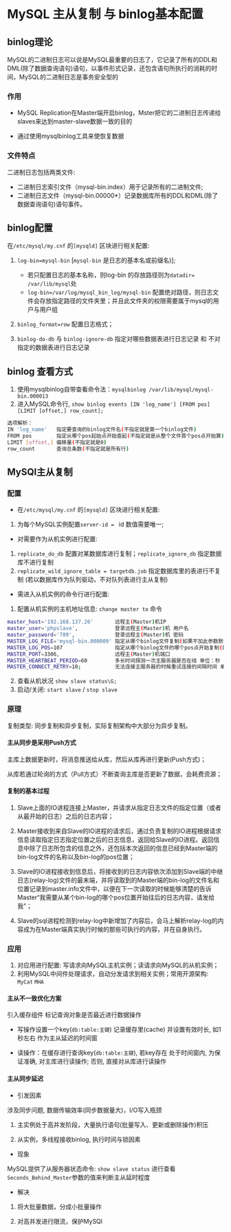 # MySQL 主从复制 与 binlog基本配置

## binlog理论

MySQL的二进制日志可以说是MySQL最重要的日志了，它记录了所有的DDL和DML(除了数据查询语句)语句，以事件形式记录，还包含语句所执行的消耗的时间，MySQL的二进制日志是事务安全型的

### 作用

- MySQL Replication在Master端开启binlog，Mster把它的二进制日志传递给slaves来达到master-slave数据一致的目的

- 通过使用mysqlbinlog工具来使恢复数据

### 文件特点

二进制日志包括两类文件:
    
- 二进制日志索引文件（mysql-bin.index）用于记录所有的二进制文件;
- 二进制日志文件（mysql-bin.00000*）记录数据库所有的DDL和DML(除了数据查询语句)语句事件。

## binlog配置

在`/etc/mysql/my.cnf` 的`[mysqld]` 区块进行相关配置: 

1. `log-bin=mysql-bin` [`mysql-bin` 是日志的基本名或前缀名)]; 
    - 若只配置日志的基本名称，则log-bin 的存放路径则为`datadir= /var/lib/mysql`处
    - `log-bin=/var/log/mysql_bin_log/mysql-bin` 配置绝对路径，则日志文件会存放指定路径的文件夹里；并且此文件夹的权限需要属于mysql的用户与用户组

2. `binlog_format=row` 配置日志格式；
3. `binlog-do-db` 与 `binlog-ignore-db` 指定对哪些数据表进行日志记录 和 不对指定的数据表进行日志记录

## binlog 查看方式

1. 使用mysqlbinlog自带查看命令法：`mysqlbinlog /var/lib/mysql/mysql-bin.000013`
2. 进入MySQL命令行, `show binlog events [IN 'log_name'] [FROM pos] [LIMIT [offset,] row_count];`

```sh
选项解析：
IN 'log_name'   指定要查询的binlog文件名(不指定就是第一个binlog文件)
FROM pos        指定从哪个pos起始点开始查起(不指定就是从整个文件首个pos点开始算)
LIMIT [offset,] 偏移量(不指定就是0)
row_count       查询总条数(不指定就是所有行)
```

## MySQl主从复制

### 配置

- 在`/etc/mysql/my.cnf` 的`[mysqld]` 区块进行相关配置: 

1. 为每个MySQL实例配置`server-id = ` id 数值需要唯一;

- 对需要作为从机实例进行配置:

1. `replicate_do_db` 配置对某数据库进行复制；`replicate_ignore_db` 指定数据库不进行复制
2. `replicate_wild_ignore_table = targetdb.job` 指定数据库里的表进行不复制 (若以数据库作为队列驱动，不对队列表进行主从复制)

- 需进入从机实例的命令行进行配置:

1. 配置从机实例的主机地址信息: `change master to` 命令

```sh
master_host='192.168.137.26'       远程主(Master)机IP      
master_user='phpslave',            登录远程主(Master)机 用户名
master_password='789',             登录远程主(Master)机 密码      
MASTER_LOG_FILE='mysql-bin.000009' 指定从哪个binlog文件复制(如果不加此参数默认是最早的binlog日志)
MASTER_LOG_POS=107                 指定从哪个binlog文件的哪个pos点开始复制(如果不加此参数默认是最早的pos点)
MASTER_PORT=3306,                  远程主(Master)机端口
MASTER_HEARTBEAT_PERIOD=60         多长时间探测一次主服务器是否在线 单位：秒
MASTER_CONNECT_RETRY=10;           无法连接主服务器的时候重试连接的间隔时间 单位：秒
```

2. 查看从机状况 `show slave status\G;`
3. 启动/关闭: `start slave` / `stop slave`

### 原理

复制类型: 同步复制和异步复制，实际复制架构中大部分为异步复制。

#### 主从同步是采用Push方式

主库上数据更新时，将消息推送给从库，然后从库再进行更新(Push方式)；

从库若通过轮询的方式（Pull方式）不断查询主库是否更新了数据，会耗费资源；

#### 复制的基本过程 

1. Slave上面的IO进程连接上Master，并请求从指定日志文件的指定位置（或者从最开始的日志）之后的日志内容；  

2. Master接收到来自Slave的IO进程的请求后，通过负责复制的IO进程根据请求信息读取指定日志指定位置之后的日志信息，返回给Slave的IO进程。返回信息中除了日志所包含的信息之外，还包括本次返回的信息已经到Master端的bin-log文件的名称以及bin-log的pos位置；  

3. Slave的IO进程接收到信息后，将接收到的日志内容依次添加到Slave端的中继日志(relay-log)文件的最末端，并将读取到的Master端的bin-log的文件名和位置记录到master.info文件中，以便在下一次读取的时候能够清楚的告诉Master“我需要从某个bin-log的哪个pos位置开始往后的日志内容，请发给我”；

4. Slave的sql进程检测到relay-log中新增加了内容后，会马上解析relay-log的内容成为在Master端真实执行时候的那些可执行的内容，并在自身执行。

### 应用

1. 对应用进行配置: 写请求向MySQL主机实例；读请求向MySQL的从机实例；
2. 利用MySQL中间件处理请求，自动分发请求到相关实例；常用开源架构: `MyCat` `MHA`

#### 主从不一致优化方案

引入缓存组件 标记查询对象是否最近进行数据操作

- 写操作设置一个key(`db:table:主键`) 记录缓存里(cache) 并设置有效时长, 如1秒左右 作为主从延迟的时间窗

- 读操作：在缓存进行查询key(`db:table:主键`), 若key存在 处于时间窗内, 为保证准确, 对主库进行读操作; 否则, 直接对从库进行读操作

#### 主从同步延迟

- 引发因素

涉及同步问题, 数据传输效率(同步数据量大)，I/O写入瓶颈

1. 主实例处于高并发阶段，大量执行语句(批量写入、更新或删除操作)积压

2. 从实例，多线程接收binlog, 执行时间与锁因素

- 现象

MySQL提供了从服务器状态命令: `show slave status` 进行查看`Seconds_Behind_Master`参数的值来判断主从延时程度

- 解决

1. 将大批量数据，分成小批量操作

2. 对高并发进行限流，保护MySQl

